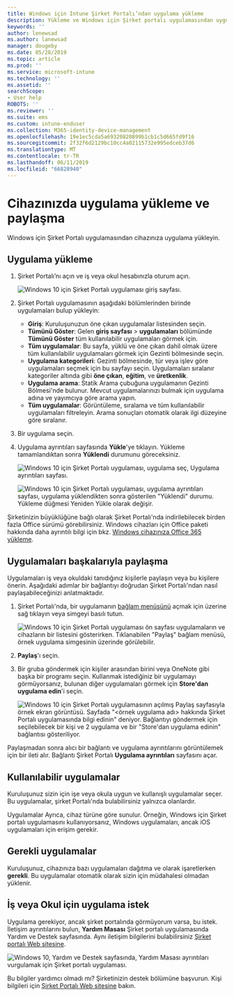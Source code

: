 ```yaml
---
title: Windows için Intune Şirket Portalı’ndan uygulama yükleme
description: Yükleme ve Windows için Şirket portalı uygulamasından uygulama paylaşma
keywords: ''
author: lenewsad
ms.author: lanewsad
manager: dougeby
ms.date: 05/28/2019
ms.topic: article
ms.prod: ''
ms.service: microsoft-intune
ms.technology: ''
ms.assetid: ''
searchScope:
- User help
ROBOTS: ''
ms.reviewer: ''
ms.suite: ems
ms.custom: intune-enduser
ms.collection: M365-identity-device-management
ms.openlocfilehash: 19e1ec5cda5a69320820899b1cb1c5d665fd9f16
ms.sourcegitcommit: 2f32f6d2129bc10cc4a02115732e995edceb37d6
ms.translationtype: MT
ms.contentlocale: tr-TR
ms.lasthandoff: 06/11/2019
ms.locfileid: "66828940"
---
```

# <a name="install-and-share-apps-on-your-device"></a>Cihazınızda uygulama yükleme ve paylaşma
Windows için Şirket Portalı uygulamasından cihazınıza uygulama yükleyin.

## <a name="install-apps"></a>Uygulama yükleme

1. Şirket Portalı’nı açın ve iş veya okul hesabınızla oturum açın.  

    ![Windows 10 için Şirket Portalı uygulaması giriş sayfası.](./media/RS1_AppDetailsPage_Installed_03.png)    
2. Şirket Portalı uygulamasının aşağıdaki bölümlerinden birinde uygulamaları bulup yükleyin:  

    * **Giriş**: Kuruluşunuzun öne çıkan uygulamalar listesinden seçin.  
    * **Tümünü Göster**: Gelen **giriş sayfası** > **uygulamaları** bölümünde **Tümünü Göster** tüm kullanılabilir uygulamaları görmek için.  
    * **Tüm uygulamalar**: Bu sayfa, yüklü ve öne çıkan dahil olmak üzere tüm kullanılabilir uygulamaları görmek için Gezinti bölmesinde seçin.  
    * **Uygulama kategorileri**: Gezinti bölmesinde, tür veya işlev göre uygulamaları seçmek için bu sayfayı seçin. Uygulamaları sıralanır kategoriler altında gibi **öne çıkan**, **eğitim**, ve **üretkenlik**.  
    * **Uygulama arama**: Statik Arama çubuğuna uygulamanın Gezinti Bölmesi'nde bulunur.  Mevcut uygulamalarınızı bulmak için uygulama adına ve yayımcıya göre arama yapın.  
    * **Tüm uygulamalar**: Görüntüleme, sıralama ve tüm kullanılabilir uygulamaları filtreleyin. Arama sonuçları otomatik olarak ilgi düzeyine göre sıralanır.  

3. Bir uygulama seçin.   
4. Uygulama ayrıntıları sayfasında **Yükle**'ye tıklayın. Yükleme tamamlandıktan sonra **Yüklendi** durumunu göreceksiniz.  

    ![Windows 10 için Şirket Portalı uygulaması, uygulama seç, Uygulama ayrıntıları sayfası.](./media/RS1_AppDetailsPage_Installed_02.png)  
    
    ![Windows 10 için Şirket Portalı uygulaması, uygulama ayrıntıları sayfası, uygulama yüklendikten sonra gösterilen "Yüklendi" durumu. Yükleme düğmesi Yeniden Yükle olarak değişir.](./media/RS1_AppDetailsPage_Installed_01.png)    

 Şirketinizin büyüklüğüne bağlı olarak Şirket Portalı'nda indirilebilecek birden fazla Office sürümü görebilirsiniz. Windows cihazları için Office paketi hakkında daha ayrıntılı bilgi için bkz. [Windows cihazınıza Office 365 yükleme](./install-office-windows.md).

## <a name="share-apps-with-others"></a>Uygulamaları başkalarıyla paylaşma  
Uygulamaları iş veya okuldaki tanıdığınız kişilerle paylaşın veya bu kişilere önerin. Aşağıdaki adımlar bir bağlantıyı doğrudan Şirket Portalı'ndan nasıl paylaşabileceğinizi anlatmaktadır.

1. Şirket Portalı'nda, bir uygulamanın [bağlam menüsünü](https://docs.microsoft.com//windows/uwp/design/controls-and-patterns/menus) açmak için üzerine sağ tıklayın veya simgeyi basılı tutun.  

    ![Windows 10 için Şirket Portalı uygulaması ön sayfası uygulamaların ve cihazların bir listesini gösterirken. Tıklanabilen "Paylaş" bağlam menüsü, örnek uygulama simgesinin üzerinde görülebilir. ](./media/1808_ShareContext_CP_Windows.png)  

2. **Paylaş**'ı seçin.
3. Bir gruba göndermek için kişiler arasından birini veya OneNote gibi başka bir programı seçin. Kullanmak istediğiniz bir uygulamayı görmüyorsanız, bulunan diğer uygulamaları görmek için **Store'dan uygulama edin**'i seçin.  

    ![Windows 10 için Şirket Portalı uygulamasının açılmış Paylaş sayfasıyla örnek ekran görüntüsü. Sayfada "<örnek uygulama adı> hakkında Şirket Portalı uygulamasında bilgi edinin" deniyor. Bağlantıyı göndermek için seçilebilecek bir kişi ve 2 uygulama ve bir "Store'dan uygulama edinin" bağlantısı gösteriliyor. ](./media/1808_ShareApps_CP_Windows.png) 

Paylaşmadan sonra alıcı bir bağlantı ve uygulama ayrıntılarını görüntülemek için bir ileti alır. Bağlantı Şirket Portalı **Uygulama ayrıntıları** sayfasını açar. 

## <a name="available-apps"></a>Kullanılabilir uygulamalar  

Kuruluşunuz sizin için işe veya okula uygun ve kullanışlı uygulamalar seçer. Bu uygulamalar, şirket Portalı'nda bulabilirsiniz yalnızca olanlardır.  

Uygulamalar Ayrıca, cihaz türüne göre sunulur. Örneğin, Windows için Şirket portalı uygulamasını kullanıyorsanız, Windows uygulamaları, ancak iOS uygulamaları için erişim gerekir.  

## <a name="required-apps"></a>Gerekli uygulamalar  

Kuruluşunuz, cihazınıza bazı uygulamaları dağıtma ve olarak işaretlerken **gerekli**. Bu uygulamalar otomatik olarak sizin için müdahalesi olmadan yüklenir.

## <a name="request-an-app-for-work-or-school"></a>İş veya Okul için uygulama istek  
Uygulama gerekiyor, ancak şirket portalında görmüyorum varsa, bu istek. İletişim ayrıntılarını bulun, **Yardım Masası** Şirket portalı uygulamasında Yardım ve Destek sayfasında. Aynı iletişim bilgilerini bulabilirsiniz [Şirket portalı Web sitesine](https://go.microsoft.com/fwlink/?linkid=2010980).    

  ![Windows 10, Yardım ve Destek sayfasında, Yardım Masası ayrıntıları vurgulamak için Şirket portalı uygulaması. ](./media/1812_UCP_Help_Support_helpdesk.png)  


Bu bilgiler yardımcı olmadı mı? Şirketinizin destek bölümüne başvurun. Kişi bilgileri için [Şirket Portalı Web sitesine](https://go.microsoft.com/fwlink/?linkid=2010980) bakın.  
